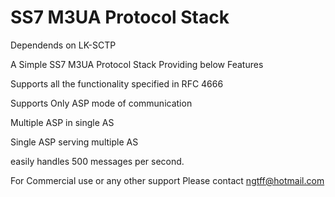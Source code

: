 # SS7 M3UA Protocol Stack

Dependends on LK-SCTP

A Simple SS7 M3UA Protocol Stack Providing below Features

Supports all the functionality specified in RFC 4666

Supports Only ASP mode of communication

Multiple ASP in single AS

Single ASP serving multiple AS

easily handles 500 messages per second. 

For Commercial use or any other support Please contact ngtff@hotmail.com
